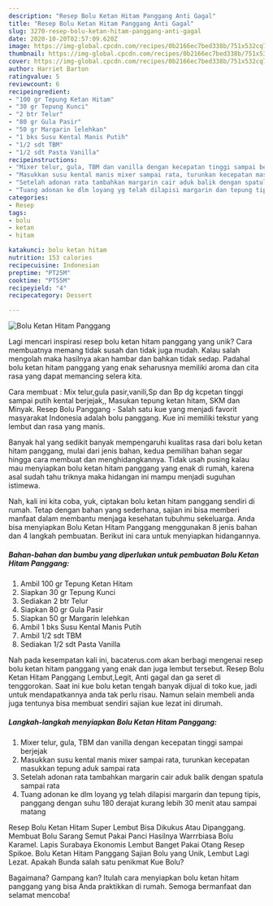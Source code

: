 ```yaml
---
description: "Resep Bolu Ketan Hitam Panggang Anti Gagal"
title: "Resep Bolu Ketan Hitam Panggang Anti Gagal"
slug: 3270-resep-bolu-ketan-hitam-panggang-anti-gagal
date: 2020-10-20T02:57:09.620Z
image: https://img-global.cpcdn.com/recipes/0b2166ec7bed338b/751x532cq70/bolu-ketan-hitam-panggang-foto-resep-utama.jpg
thumbnail: https://img-global.cpcdn.com/recipes/0b2166ec7bed338b/751x532cq70/bolu-ketan-hitam-panggang-foto-resep-utama.jpg
cover: https://img-global.cpcdn.com/recipes/0b2166ec7bed338b/751x532cq70/bolu-ketan-hitam-panggang-foto-resep-utama.jpg
author: Harriet Barton
ratingvalue: 5
reviewcount: 6
recipeingredient:
- "100 gr Tepung Ketan Hitam"
- "30 gr Tepung Kunci"
- "2 btr Telur"
- "80 gr Gula Pasir"
- "50 gr Margarin lelehkan"
- "1 bks Susu Kental Manis Putih"
- "1/2 sdt TBM"
- "1/2 sdt Pasta Vanilla"
recipeinstructions:
- "Mixer telur, gula, TBM dan vanilla dengan kecepatan tinggi sampai berjejak"
- "Masukkan susu kental manis mixer sampai rata, turunkan kecepatan masukkan tepung aduk sampai rata"
- "Setelah adonan rata tambahkan margarin cair aduk balik dengan spatula sampai rata"
- "Tuang adonan ke dlm loyang yg telah dilapisi margarin dan tepung tipis, panggang dengan suhu 180 derajat kurang lebih 30 menit atau sampai matang"
categories:
- Resep
tags:
- bolu
- ketan
- hitam

katakunci: bolu ketan hitam 
nutrition: 153 calories
recipecuisine: Indonesian
preptime: "PT25M"
cooktime: "PT55M"
recipeyield: "4"
recipecategory: Dessert

---
```



![Bolu Ketan Hitam Panggang](https://img-global.cpcdn.com/recipes/0b2166ec7bed338b/751x532cq70/bolu-ketan-hitam-panggang-foto-resep-utama.jpg)

Lagi mencari inspirasi resep bolu ketan hitam panggang yang unik? Cara membuatnya memang tidak susah dan tidak juga mudah. Kalau salah mengolah maka hasilnya akan hambar dan bahkan tidak sedap. Padahal bolu ketan hitam panggang yang enak seharusnya memiliki aroma dan cita rasa yang dapat memancing selera kita.

Cara membuat : Mix telur,gula pasir,vanili,Sp dan Bp dg kcpetan tinggi sampai putih kental berjejak,, Masukan tepung ketan hitam, SKM dan Minyak. Resep Bolu Panggang - Salah satu kue yang menjadi favorit masyarakat Indonesia adalah bolu panggang. Kue ini memiliki tekstur yang lembut dan rasa yang manis.

Banyak hal yang sedikit banyak mempengaruhi kualitas rasa dari bolu ketan hitam panggang, mulai dari jenis bahan, kedua pemilihan bahan segar hingga cara membuat dan menghidangkannya. Tidak usah pusing kalau mau menyiapkan bolu ketan hitam panggang yang enak di rumah, karena asal sudah tahu triknya maka hidangan ini mampu menjadi suguhan istimewa.


Nah, kali ini kita coba, yuk, ciptakan bolu ketan hitam panggang sendiri di rumah. Tetap dengan bahan yang sederhana, sajian ini bisa memberi manfaat dalam membantu menjaga kesehatan tubuhmu sekeluarga. Anda bisa menyiapkan Bolu Ketan Hitam Panggang menggunakan 8 jenis bahan dan 4 langkah pembuatan. Berikut ini cara untuk menyiapkan hidangannya.

<!--inarticleads1-->

##### Bahan-bahan dan bumbu yang diperlukan untuk pembuatan Bolu Ketan Hitam Panggang:

1. Ambil 100 gr Tepung Ketan Hitam
1. Siapkan 30 gr Tepung Kunci
1. Sediakan 2 btr Telur
1. Siapkan 80 gr Gula Pasir
1. Siapkan 50 gr Margarin lelehkan
1. Ambil 1 bks Susu Kental Manis Putih
1. Ambil 1/2 sdt TBM
1. Sediakan 1/2 sdt Pasta Vanilla


Nah pada kesempatan kali ini, bacaterus.com akan berbagi mengenai resep bolu ketan hitam panggang yang enak dan juga lembut tersebut. Resep Bolu Ketan Hitam Panggang Lembut,Legit, Anti gagal dan ga seret di tenggorokan. Saat ini kue bolu ketan tengah banyak dijual di toko kue, jadi untuk mendapatkannya anda tak perlu risau. Namun selain membeli anda juga tentunya bisa membuat sendiri sajian kue lezat ini dirumah. 

<!--inarticleads2-->

##### Langkah-langkah menyiapkan Bolu Ketan Hitam Panggang:

1. Mixer telur, gula, TBM dan vanilla dengan kecepatan tinggi sampai berjejak
1. Masukkan susu kental manis mixer sampai rata, turunkan kecepatan masukkan tepung aduk sampai rata
1. Setelah adonan rata tambahkan margarin cair aduk balik dengan spatula sampai rata
1. Tuang adonan ke dlm loyang yg telah dilapisi margarin dan tepung tipis, panggang dengan suhu 180 derajat kurang lebih 30 menit atau sampai matang


Resep Bolu Ketan Hitam Super Lembut Bisa Dikukus Atau Dipanggang. Membuat Bolu Sarang Semut Pakai Panci Hasilnya Warrrbiasa Bolu Karamel. Lapis Surabaya Ekonomis Lembut Banget Pakai Otang Resep Spikoe. Bolu Ketan Hitam Panggang Sajian Bolu yang Unik, Lembut Lagi Lezat. Apakah Bunda salah satu penikmat Kue Bolu? 

Bagaimana? Gampang kan? Itulah cara menyiapkan bolu ketan hitam panggang yang bisa Anda praktikkan di rumah. Semoga bermanfaat dan selamat mencoba!

